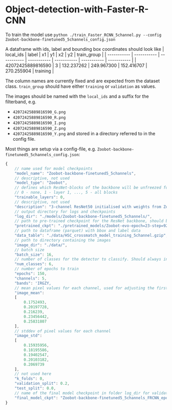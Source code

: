 # Object-detection-with-Faster-R-CNN
To train the model use `python ./train_Faster_RCNN_5channel.py --config Zoobot-backbone-finetuned5_5channels_config.json`

A dataframe with ids, label and bounding box coordinates should look like
| local_ids | label | x1 | y1 | x2 | y2 | train_group |
| ----------- | ----------- | ----------- | ----------- | ----------- | ----------- | ----------- |
| 42072425889816590 | 3 | 132.237262 | 249.967300 | 152.416707 | 270.255904 | training |

The column names are currently fixed and are expected from the dataset class. `train_group` should have either `training` or `validation` as values.

The images should be named with the `local_ids` and a suffix for the filterband, e.g. 
* `42072425889816590_G.png`
* `42072425889816590_R.png`
* `42072425889816590_I.png`
* `42072425889816590_Z.png`
* `42072425889816590_Y.png`
and stored in a directory referred to in the config file. 

Most things are setup via a config-file, e.g. `Zoobot-backbone-finetuned5_5channels_config.json`:
```javascript
{
    // name used for model checkpoints
    "model_name": "Zoobot-backbone-finetuned5_5channels",
    // descriptive, not used
    "model_type": "Zoobot",
    // defines which ResNet-blocks of the backbone will be unfreezed for training
    // 0 - none, 1 - layer 1, ..., 5 - all blocks
    "trainable_layers": 0,
    // descriptive, not used
    "description": "3-channel ResNet50 initialised with weights from Zoobot, transfer learning mode",
    // output directory for logs and checkpoints
    "log_dir": "./models/Zoobot-backbone-finetuned5_5channels/",
    // path to pre-trained checkpoint for the ResNet backbone, should be a Zoobot-checkpoint
    "pretrained_ckpt": "./pretrained_models/Zoobot-evo-epoch=23-step=92160_5channel.ckpt",
    // path to dataframe (parquet) with bbox and label data
    "data_table": "./data/HSC_crossmatch_model_training_5channel.gzip",
    // path to directory containing the images
    "image_dir": "./data/",
    // batch size
    "batch_size": 16,
    // number of classes for the detector to classify. Should always includes +1 for background.
    "num_classes": 6,
    // number of epochs to train
    "epochs": 150,
    "channels": 5,
    "bands": 'IRGZY,
    // mean pixel values for each channel, used for adjusting the first transform layer of the model
    "image_mean":
    [
        0.1752493,
        0.20197728,
        0.216239,
        0.23456442,
        0.25831807
    ],
    // stddev of pixel values for each channel
    "image_std":
    [
        0.15935956,
        0.18195586,
        0.19402547,
        0.20103182,
        0.2069739
    ],
    // not used here
    "k_folds": 0,
    "validation_split": 0.2,
    "test_split": 0.0,
    // name of the final model checkpoint in folder log_dir for validation and inference
    "final_model_ckpt": "Zoobot-backbone-finetuned5_5channels_FRCNN_epoch_18.pth"
}
```
